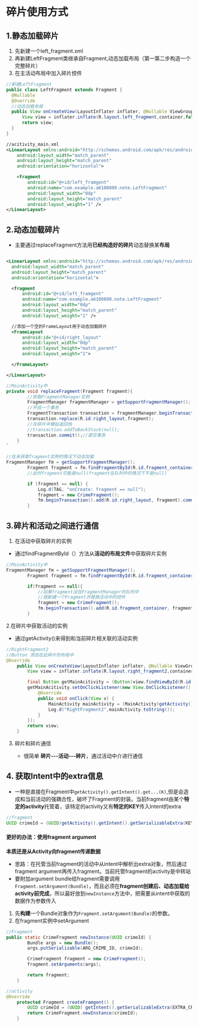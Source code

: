 # 碎片使用方式

## 1.静态加载碎片

1. 先新建一个left_fragment.xml
2. 再新建LeftFragment类继承自Fragment,动态加载布局（第一第二步构造一个完整碎片）
3. 在主活动布局中加入碎片控件

```java
//新建LeftFragment
public class LeftFragment extends Fragment {
  @Nullable
  @Override
  //动态加载布局
  public View onCreateView(LayoutInflater inflater, @Nullable ViewGroup container, @Nullable Bundle savedInstanceState) {
      View view = inflater.inflate(R.layout.left_fragment,container,false);
      return view;
  }
}
```

```xml
//acitivity_main.xml
<LinearLayout xmlns:android="http://schemas.android.com/apk/res/android"
    android:layout_width="match_parent"
    android:layout_height="match_parent"
    android:orientation="horizontal">

    <fragment
        android:id="@+id/left_framgent"
        android:name="com.example.a6100890.note.LeftFragment"
        android:layout_width="0dp"
        android:layout_height="match_parent"
        android:layout_weight="1" />
</LinearLayout>
```

## 2.动态加载碎片

- 主要通过replaceFragment方法用**已经构造好的碎片**动态替换某**布局**

```xml

<LinearLayout xmlns:android="http://schemas.android.com/apk/res/android"
  android:layout_width="match_parent"
  android:layout_height="match_parent"
  android:orientation="horizontal">

  <fragment
      android:id="@+id/left_framgent"
      android:name="com.example.a6100890.note.LeftFragment"
      android:layout_width="0dp"
      android:layout_height="match_parent"
      android:layout_weight="1" />

  //添加一个空的FrameLayout用于动态加载碎片
  <FrameLayout
      android:id="@+id/right_layout"
      android:layout_width="0dp"
      android:layout_height="match_parent"
      android:layout_weight="1">

  </FrameLayout>

</LinearLayout>
```

```java
//MainActivity中
private void replaceFragment(Fragment fragment){
        //获取FragmentManager实例
        FragmentManager fragmentManager = getSupportFragmentManager();
        //开启一个事务
        FragmentTransaction transaction = fragmentManager.beginTransaction();
        transaction.replace(R.id.right_layout,fragment);
        //在碎片中模拟返回栈
        //transaction.addToBackStack(null);
        transaction.commit();//提交事务
    }
`
```

```java
//在未获取fragment实例的情况下动态加载
FragmentManager fm = getSupportFragmentManager();
        Fragment fragment = fm.findFragmentById(R.id.fragment_container);
        //此时fragment可能是null(fragment在队列中的情况下不是null)

        if (fragment == null) {
            Log.d(TAG, "onCreate: fragment == null");
            fragment = new CrimeFragment();
            fm.beginTransaction().add(R.id.right_layout, fragment).commit();
        }
```

## 3.碎片和活动之间进行通信

1. 在活动中获取碎片的实例

  - 通过findFragmentById（）方法从**活动的布局文件**中获取碎片实例

```java
//MainActivity中
FragmentManager fm = getSupportFragmentManager();
        Fragment fragment = fm.findFragmentById(R.id.fragment_container);

        if(fragment == null){
            //如果fragment没在FragmentManager的队列中
            //就新建一个Fragment并替换活动中的控件
            fragment = new CrimeFragment();
            fm.beginTransaction().add(R.id.fragment_container, fragment).commit();
        }
```

2.在碎片中获取活动的实例

- 通过getActivity()来得到和当前碎片相关联的活动实例

```java
//RightFragment2
//Button 添加在此碎片的布局中
@Override
    public View onCreateView(LayoutInflater inflater, @Nullable ViewGroup container, @Nullable Bundle savedInstanceState) {
        View view = inflater.inflate(R.layout.right_fragment2,container,false);

        final Button getMainAcitivity = (Button)view.findViewById(R.id.right_button);
        getMainAcitivity.setOnClickListener(new View.OnClickListener() {
            @Override
            public void onClick(View v) {
                MainActivity mainActivity = (MainActivity)getActivity();
                Log.d("RightFragment2",mainActivity.toString());
            }
        });
        return view;
    }
```

3. 碎片和碎片通信

    *  很简单 **碎片---活动---碎片**，通过活动中介进行通信

## 4. 获取Intent中的extra信息

* 一种是直接在Fragment中`getActivity().getIntent().get...(K)`,但是会造成和当前活动的强耦合性，破坏了Fragment的封装。当前fragment由某个**特定的activity**托管着，该特定的activity又有**特定的KEY**传入Intent的extra

```java
//fragment
UUID crimeId = (UUID)getActivity().getIntent().getSerializableExtra(KEY);

```

#### 更好的办法：使用fragment argument
**本质还是从Activity向fragment传递数据**
* 思路：在托管当前fragment的活动中从intent中解析出extra对象，然后通过fragment argument再传入fragment。当前托管fragment的activity是中转站
* 要附加argument bundle给fragment需要调用`Fragment.setArgument(Bundle)`，而且必须在**fragment创建后、动态加载给activity前完成**，所以最好放到`newInstance`方法中，把需要从intent中获取的数据作为参数传入
1. 先**构建**一个Bundle对象作为`Fragment.setArgument(Bundle)`的参数。
2. 在fragment实例中setArgument

```java
//Fragment
public static CrimeFragment newInstance(UUID crimeId) {
        Bundle args = new Bundle();
        args.putSerializable(ARG_CRIME_ID, crimeId);

        CrimeFragment fragment = new CrimeFragment();
        fragment.setArguments(args);

        return fragment;
    }
```

```java
//activity
@Override
    protected Fragment createFramgent() {
        UUID crimeId = (UUID) getIntent().getSerializableExtra(EXTRA_CRIME_ID);
        return CrimeFragment.newInstance(crimeId);
    }
```
